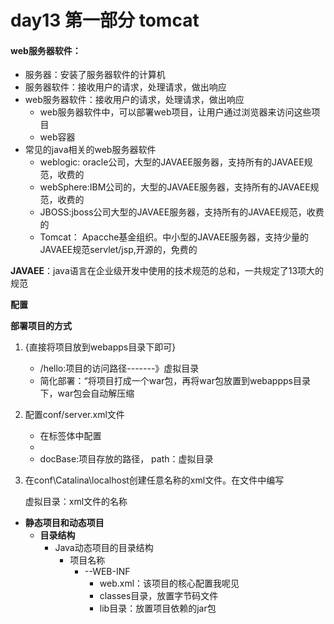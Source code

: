 # day13 第一部分  tomcat

#### web服务器软件：

* 服务器：安装了服务器软件的计算机
* 服务器软件：接收用户的请求，处理请求，做出响应
* web服务器软件：接收用户的请求，处理请求，做出响应
  * web服务器软件中，可以部署web项目，让用户通过浏览器来访问这些项目
  * web容器
* 常见的java相关的web服务器软件
  * weblogic:  oracle公司，大型的JAVAEE服务器，支持所有的JAVAEE规范，收费的
  * webSphere:IBM公司的，大型的JAVAEE服务器，支持所有的JAVAEE规范，收费的
  * JBOSS:jboss公司大型的JAVAEE服务器，支持所有的JAVAEE规范，收费的
  * Tomcat：  Apacche基金组织。中小型的JAVAEE服务器，支持少量的JAVAEE规范servlet/jsp,开源的，免费的



**JAVAEE**：java语言在企业级开发中使用的技术规范的总和，一共规定了13项大的规范





**配置**

**部署项目的方式**

1. {直接将项目放到webapps目录下即可}

   * /hello:项目的访问路径-------》虚拟目录
   * 简化部署：“将项目打成一个war包，再将war包放置到webappps目录下，war包会自动解压缩

2. 配置conf/server.xml文件

   * 在<Host>标签体中配置
   * <context docBase="D:\hello" path="/he">
   * docBase:项目存放的路径，  path：虚拟目录

3. 在conf\Catalina\localhost创建任意名称的xml文件。在文件中编写

   <Context docBase="D:\hello" />  

   虚拟目录：xml文件的名称



* **静态项目和动态项目**
  * **目录结构**
    * Java动态项目的目录结构
      * 项目名称
        * --WEB-INF
          * web.xml：该项目的核心配置我呢见
          * classes目录，放置字节码文件
          * lib目录：放置项目依赖的jar包

